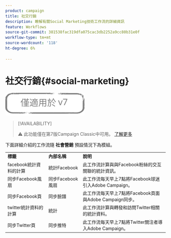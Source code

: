 ```yaml
---
product: campaign
title: 社交行銷
description: 瞭解有關Social Marketing技術工作流的詳細資訊
feature: Workflows
source-git-commit: 381538fac319dfa075cac3db2252a9cc80b31e0f
workflow-type: tm+mt
source-wordcount: '118'
ht-degree: 6%

---
```



# 社交行銷{#social-marketing}

![](../../assets/v7-only.svg)

>[!AVAILABILITY]
>
>:warning: 此功能僅在第7版Campaign Classic中可用。 [了解更多](../../social/using/about-social-marketing.md)

下面詳細介紹的工作流隨 **社會營銷** 預設情況下為模組。

<table> 
 <tbody> 
  <tr> 
   <td> <strong>標籤</strong><br /> </td> 
   <td> <strong>內部名稱</strong><br /> </td> 
   <td> <strong>說明</strong><br /> </td> 
  </tr> 
  <tr> 
   <td> <span class="uicontrol">facebook統計資料的計算</span> <br /> </td> 
   <td> <span class="uicontrol">統計Facebook</span> <br /> </td> 
   <td> 此工作流計算與與Facebook粉絲的交互關聯的統計資訊。<br /> </td> 
  </tr> 
  <tr> 
   <td> <span class="uicontrol">同步Facebook風扇</span> <br /> </td> 
   <td> <span class="uicontrol">同步Facebook風扇</span> <br /> </td> 
   <td> 此工作流每天早上7點將Facebook球迷引入Adobe Campaign。<br /> </td> 
  </tr> 
  <tr> 
   <td> <span class="uicontrol">同步Facebook頁</span> <br /> </td> 
   <td> <span class="uicontrol">同步臉譜</span> <br /> </td> 
   <td> 此工作流每天早上7點將Facebook頁面與Adobe Campaign同步。<br /> </td> 
  </tr> 
  <tr> 
   <td> <span class="uicontrol">twitter統計資料的計算</span> <br /> </td> 
   <td> <span class="uicontrol">統計</span> <br /> </td> 
   <td> 此工作流計算與轉發和訪問Twitter相關的統計資料。<br /> </td> 
  </tr> 
  <tr> 
   <td> <span class="uicontrol">同步Twitter頁</span> <br /> </td> 
   <td> <span class="uicontrol">同步推特</span> <br /> </td> 
   <td> 此工作流每天早上7點將Twitter關注者導入Adobe Campaign。<br /> </td> 
  </tr> 
 </tbody> 
</table>


